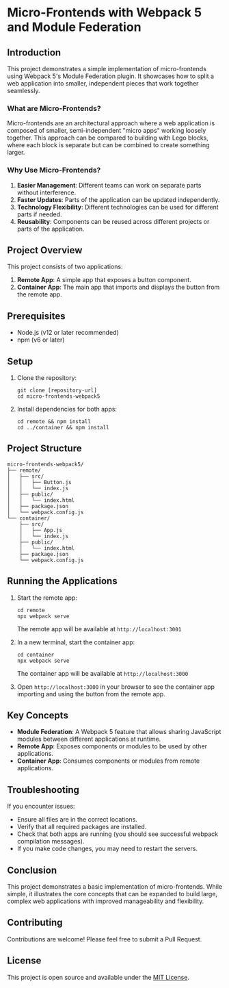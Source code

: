 # Micro-Frontends with Webpack 5 and Module Federation

## Introduction

This project demonstrates a simple implementation of micro-frontends using Webpack 5's Module Federation plugin. It showcases how to split a web application into smaller, independent pieces that work together seamlessly.

### What are Micro-Frontends?

Micro-frontends are an architectural approach where a web application is composed of smaller, semi-independent "micro apps" working loosely together. This approach can be compared to building with Lego blocks, where each block is separate but can be combined to create something larger.

### Why Use Micro-Frontends?

1. **Easier Management**: Different teams can work on separate parts without interference.
2. **Faster Updates**: Parts of the application can be updated independently.
3. **Technology Flexibility**: Different technologies can be used for different parts if needed.
4. **Reusability**: Components can be reused across different projects or parts of the application.

## Project Overview

This project consists of two applications:

1. **Remote App**: A simple app that exposes a button component.
2. **Container App**: The main app that imports and displays the button from the remote app.

## Prerequisites

- Node.js (v12 or later recommended)
- npm (v6 or later)

## Setup

1. Clone the repository:
   ```
   git clone [repository-url]
   cd micro-frontends-webpack5
   ```

2. Install dependencies for both apps:
   ```
   cd remote && npm install
   cd ../container && npm install
   ```

## Project Structure

```
micro-frontends-webpack5/
├── remote/
│   ├── src/
│   │   ├── Button.js
│   │   └── index.js
│   ├── public/
│   │   └── index.html
│   ├── package.json
│   └── webpack.config.js
└── container/
    ├── src/
    │   ├── App.js
    │   └── index.js
    ├── public/
    │   └── index.html
    ├── package.json
    └── webpack.config.js
```

## Running the Applications

1. Start the remote app:
   ```
   cd remote
   npx webpack serve
   ```
   The remote app will be available at `http://localhost:3001`

2. In a new terminal, start the container app:
   ```
   cd container
   npx webpack serve
   ```
   The container app will be available at `http://localhost:3000`

3. Open `http://localhost:3000` in your browser to see the container app importing and using the button from the remote app.

## Key Concepts

- **Module Federation**: A Webpack 5 feature that allows sharing JavaScript modules between different applications at runtime.
- **Remote App**: Exposes components or modules to be used by other applications.
- **Container App**: Consumes components or modules from remote applications.

## Troubleshooting

If you encounter issues:
- Ensure all files are in the correct locations.
- Verify that all required packages are installed.
- Check that both apps are running (you should see successful webpack compilation messages).
- If you make code changes, you may need to restart the servers.

## Conclusion

This project demonstrates a basic implementation of micro-frontends. While simple, it illustrates the core concepts that can be expanded to build large, complex web applications with improved manageability and flexibility.

## Contributing

Contributions are welcome! Please feel free to submit a Pull Request.

## License

This project is open source and available under the [MIT License](LICENSE).
